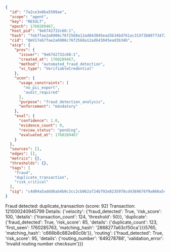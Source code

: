 ```json
{
  "id": "7a2ce3e8ba5509ae",
  "scope": "agent",
  "key": "RESULT",
  "epoch": 1760289467,
  "host_pid": "9e6742732c60:1",
  "hash": "7eb7fae2a6906c76f2568a12ad643045ead3b34bd761ac315f3b88773472034c",
  "cid": "QmV17eb7fae2a6906c76f2568a12ad643045ead3b34b",
  "aicp": {
    "prov": {
      "issuer": "9e6742732c60:1",
      "created_at": 1760289467,
      "method": "automated_fraud_detection",
      "vc_type": "VerifiableCredential"
    },
    "ucon": {
      "usage_constraints": [
        "no_pii_export",
        "audit_required"
      ],
      "purpose": "fraud_detection_analysis",
      "enforcement": "mandatory"
    },
    "eval": {
      "confidence": 1.0,
      "evidence_count": 0,
      "review_status": "pending",
      "evaluated_at": 1760289467
    }
  },
  "sources": [],
  "edges": [],
  "metrics": {},
  "thresholds": {},
  "tags": [
    "fraud",
    "duplicate_transaction",
    "risk_critical"
  ],
  "sig": "c4d04a5addd6ab4b0c3cc2cb062a724b792e8235978cd4369676f9a066a54f7f"
}
```

Fraud detected: duplicate_transaction (score: 92)
Transaction: 121000240945799
Details: {'velocity': {'fraud_detected': True, 'risk_score': 100, 'details': {'transaction_count': 124, 'threshold': 50}}, 'duplicate': {'fraud_detected': True, 'risk_score': 85, 'details': {'duplicate_count': 123, 'first_seen': 1760285763, 'matching_hash': '2868277a63cf50ca'}}}5765, 'matching_hash': 'c666b8c882e80c0b'}}, 'routing': {'fraud_detected': True, 'risk_score': 95, 'details': {'routing_number': '649278788', 'validation_error': 'Invalid routing number checksum'}}}